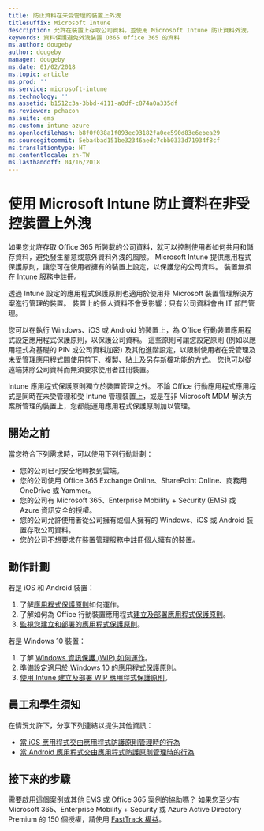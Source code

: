 ```yaml
---
title: 防止資料在未受管理的裝置上外洩
titlesuffix: Microsoft Intune
description: 允許在裝置上存取公司資料，並使用 Microsoft Intune 防止資料外洩。
keywords: 資料保護避免外洩裝置 O365 Office 365 的資料
ms.author: dougeby
author: dougeby
manager: dougeby
ms.date: 01/02/2018
ms.topic: article
ms.prod: ''
ms.service: microsoft-intune
ms.technology: ''
ms.assetid: b1512c3a-3bbd-4111-a0df-c874a0a335df
ms.reviewer: pchacon
ms.suite: ems
ms.custom: intune-azure
ms.openlocfilehash: b8f0f038a1f093ec93182fa0ee590d83e6ebea29
ms.sourcegitcommit: 5eba4bad151be32346aedc7cbb0333d71934f8cf
ms.translationtype: HT
ms.contentlocale: zh-TW
ms.lasthandoff: 04/16/2018
---
```

# <a name="prevent-data-leaks-on-non-managed-devices-using-microsoft-intune"></a>使用 Microsoft Intune 防止資料在非受控裝置上外洩

如果您允許存取 Office 365 所裝載的公司資料，就可以控制使用者如何共用和儲存資料，避免發生蓄意或意外資料外洩的風險。 Microsoft Intune 提供應用程式保護原則，讓您可在使用者擁有的裝置上設定，以保護您的公司資料。 裝置無須在 Intune 服務中註冊。 

透過 Intune 設定的應用程式保護原則也適用於使用非 Microsoft 裝置管理解決方案進行管理的裝置。 裝置上的個人資料不會受影響；只有公司資料會由 IT 部門管理。 

您可以在執行 Windows、iOS 或 Android 的裝置上，為 Office 行動裝置應用程式設定應用程式保護原則，以保護公司資料。 這些原則可讓您設定原則 (例如以應用程式為基礎的 PIN 或公司資料加密) 及其他進階設定，以限制使用者在受管理及未受管理應用程式間使用剪下、複製、貼上及另存新檔功能的方式。 您也可以從遠端抹除公司資料而無須要求使用者註冊裝置。 

Intune 應用程式保護原則獨立於裝置管理之外。 不論 Office 行動應用程式應用程式是同時在未受管理和受 Intune 管理裝置上，或是在非 Microsoft MDM 解決方案所管理的裝置上，您都能運用應用程式保護原則加以管理。 

## <a name="before-you-begin"></a>開始之前

當您符合下列需求時，可以使用下列行動計劃：
* 您的公司已可安全地轉換到雲端。
* 您的公司使用 Office 365 Exchange Online、SharePoint Online、商務用 OneDrive 或 Yammer。
* 您的公司有 Microsoft 365、Enterprise Mobility + Security (EMS) 或 Azure 資訊安全的授權。
* 您的公司允許使用者從公司擁有或個人擁有的 Windows、iOS 或 Android 裝置存取公司資料。 
* 您的公司不想要求在裝置管理服務中註冊個人擁有的裝置。 

## <a name="action-plan"></a>動作計劃

若是 iOS 和 Android 裝置： 

1. 了解[應用程式保護原則](app-protection-policy.md)如何運作。
2. 了解如何為 Office 行動裝置應用程式[建立及部署應用程式保護原則](app-protection-policies.md)。 
3. [監視您建立和部署的應用程式保護原則](app-protection-policies-monitor.md)。 

若是 Windows 10 裝置： 

1. 了解 [Windows 資訊保護 (WIP) 如何運作](https://docs.microsoft.com/windows/threat-protection/windows-information-protection/protect-enterprise-data-using-wip)。 
2. 準備設定[適用於 Windows 10 的應用程式保護原則](app-protection-policies-configure-windows-10.md)。
3. [使用 Intune 建立及部署 WIP 應用程式保護原則](windows-information-protection-policy-create.md)。

## <a name="what-to-tell-employees-and-students"></a>員工和學生須知

在情況允許下，分享下列連結以提供其他資訊： 
* [當 iOS 應用程式交由應用程式防護原則管理時的行為](app-protection-enabled-apps-ios.md)
* [當 Android 應用程式交由應用程式防護原則管理時的行為](app-protection-enabled-apps-android.md) 

## <a name="next-steps"></a>接下來的步驟

需要啟用這個案例或其他 EMS 或 Office 365 案例的協助嗎？ 如果您至少有 Microsoft 365、Enterprise Mobility + Security 或 Azure Active Directory Premium 的 150 個授權，請使用 [FastTrack 權益](https://docs.microsoft.com/enterprise-mobility-security/solutions/enterprise-mobility-fasttrack-program)。 